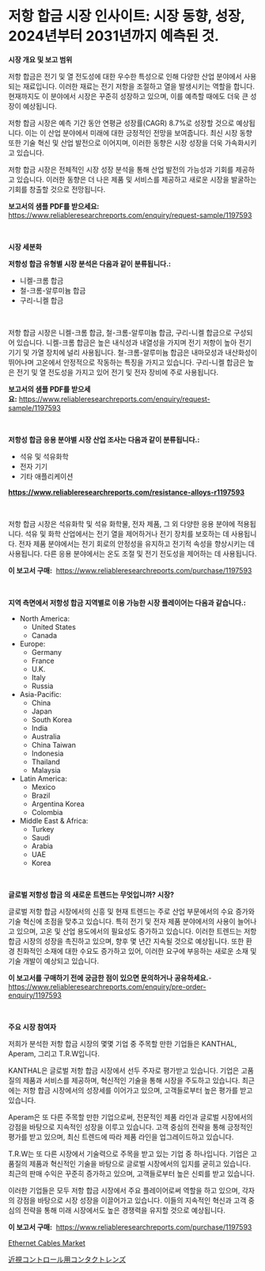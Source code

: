 <p><h1>저항 합금 시장 인사이트: 시장 동향, 성장, 2024년부터 2031년까지 예측된 것.</h1></p><p><strong>시장 개요 및 보고 범위</strong></p>
<p><p>저항 합금은 전기 및 열 전도성에 대한 우수한 특성으로 인해 다양한 산업 분야에서 사용되는 재료입니다. 이러한 재료는 전기 저항을 조절하고 열을 발생시키는 역할을 합니다. 현재까지도 이 분야에서 시장은 꾸준히 성장하고 있으며, 이를 예측할 때에도 더욱 큰 성장이 예상됩니다. </p><p>저항 합금 시장은 예측 기간 동안 연평균 성장률(CAGR) 8.7%로 성장할 것으로 예상됩니다. 이는 이 산업 분야에서 미래에 대한 긍정적인 전망을 보여줍니다. 최신 시장 동향 또한 기술 혁신 및 산업 발전으로 이어지며, 이러한 동향은 시장 성장을 더욱 가속화시키고 있습니다.</p><p>저항 합금 시장은 전체적인 시장 성장 분석을 통해 산업 발전의 가능성과 기회를 제공하고 있습니다. 이러한 동향은 더 나은 제품 및 서비스를 제공하고 새로운 시장을 발굴하는 기회를 창출할 것으로 전망됩니다.</p></p>
<p><strong>보고서의 샘플 PDF를 받으세요:</strong> <a href="https://www.reliableresearchreports.com/enquiry/request-sample/1197593">https://www.reliableresearchreports.com/enquiry/request-sample/1197593</a></p>
<p>&nbsp;</p>
<p><strong>시장 세분화</strong></p>
<p><strong>저항성 합금 유형별 시장 분석은 다음과 같이 분류됩니다.:</strong></p>
<p><ul><li>니켈-크롬 합금</li><li>철-크롬-알루미늄 합금</li><li>구리-니켈 합금</li></ul></p>
<p>&nbsp;</p>
<p><p>저항 합금 시장은 니켈-크롬 합금, 철-크롬-알루미늄 합금, 구리-니켈 합금으로 구성되어 있습니다. 니켈-크롬 합금은 높은 내식성과 내열성을 가지며 전기 저항이 높아 전기 기기 및 가열 장치에 널리 사용됩니다. 철-크롬-알루미늄 합금은 내마모성과 내산화성이 뛰어나며 고온에서 안정적으로 작동하는 특징을 가지고 있습니다. 구리-니켈 합금은 높은 전기 및 열 전도성을 가지고 있어 전기 및 전자 장비에 주로 사용됩니다.</p></p>
<p><strong>보고서의 샘플 PDF를 받으세요:</strong>&nbsp;<a href="https://www.reliableresearchreports.com/enquiry/request-sample/1197593">https://www.reliableresearchreports.com/enquiry/request-sample/1197593</a></p>
<p>&nbsp;</p>
<p><strong> 저항성 합금 응용 분야별 시장 산업 조사는 다음과 같이 분류됩니다.:</strong></p>
<p><ul><li>석유 및 석유화학</li><li>전자 기기</li><li>기타 애플리케이션</li></ul></p>
<p><strong><a href="https://www.reliableresearchreports.com/resistance-alloys-r1197593">https://www.reliableresearchreports.com/resistance-alloys-r1197593</a></strong></p>
<p>&nbsp;</p>
<p><p>저항 합금 시장은 석유화학 및 석유 화학물, 전자 제품, 그 외 다양한 응용 분야에 적용됩니다. 석유 및 화학 산업에서는 전기 열을 제어하거나 전기 장치를 보호하는 데 사용됩니다. 전자 제품 분야에서는 전기 회로의 안정성을 유지하고 전기적 속성을 향상시키는 데 사용됩니다. 다른 응용 분야에서는 온도 조절 및 전기 전도성을 제어하는 데 사용됩니다.</p></p>
<p><strong>이 보고서 구매:</strong>&nbsp; <a href="https://www.reliableresearchreports.com/purchase/1197593">https://www.reliableresearchreports.com/purchase/1197593</a></p>
<p>&nbsp;</p>
<p><strong>지역 측면에서 저항성 합금 지역별로 이용 가능한 시장 플레이어는 다음과 같습니다.:</strong></p>
<p><ul>
    <li>
        North America:
        <ul>
            <li>United States</li>
            <li>Canada</li>
        </ul>
    </li>
    <li>
        Europe:
        <ul>
            <li>Germany</li>
            <li>France</li>
            <li>U.K.</li>
            <li>Italy</li>
            <li>Russia</li>
        </ul>
    </li>
    <li>
        Asia-Pacific:
        <ul>
            <li>China</li>
            <li>Japan</li>
            <li>South Korea</li>
            <li>India</li>
            <li>Australia</li>
            <li>China Taiwan</li>
            <li>Indonesia</li>
            <li>Thailand</li>
            <li>Malaysia</li>
        </ul>
    </li>
    <li>
        Latin America:
        <ul>
            <li>Mexico</li>
            <li>Brazil</li>
            <li>Argentina Korea</li>
            <li>Colombia</li>
        </ul>
    </li>
    <li>
        Middle East & Africa:
        <ul>
            <li>Turkey</li>
            <li>Saudi</li>
            <li>Arabia</li>
            <li>UAE</li>
            <li>Korea</li>
        </ul>
    </li>
    </ul></p>
<p>&nbsp;</p>
<p><strong>글로벌 저항성 합금 의 새로운 트렌드는 무엇입니까? 시장?</strong></p>
<p><p>글로벌 저항 합금 시장에서의 신흥 및 현재 트렌드는 주로 산업 부문에서의 수요 증가와 기술 혁신에 초점을 맞추고 있습니다. 특히 전기 및 전자 제품 분야에서의 사용이 늘어나고 있으며, 고온 및 산업 용도에서의 필요성도 증가하고 있습니다. 이러한 트렌드는 저항 합금 시장의 성장을 촉진하고 있으며, 향후 몇 년간 지속될 것으로 예상됩니다. 또한 환경 친화적인 소재에 대한 수요도 증가하고 있어, 이러한 요구에 부응하는 새로운 소재 및 기술 개발이 예상되고 있습니다.</p></p>
<p><strong>이 보고서를 구매하기 전에 궁금한 점이 있으면 문의하거나 공유하세요.</strong>- <a href="https://www.reliableresearchreports.com/enquiry/pre-order-enquiry/1197593">https://www.reliableresearchreports.com/enquiry/pre-order-enquiry/1197593</a></p>
<p>&nbsp;</p>
<p><strong>주요 시장 참여자</strong></p>
<p><p>저희가 분석한 저항 합금 시장의 몇몇 기업 중 주목할 만한 기업들은 KANTHAL, Aperam, 그리고 T.R.W입니다. </p><p>KANTHAL은 글로벌 저항 합금 시장에서 선두 주자로 평가받고 있습니다. 기업은 고품질의 제품과 서비스를 제공하며, 혁신적인 기술을 통해 시장을 주도하고 있습니다. 최근에는 저항 합금 시장에서의 성장세를 이어가고 있으며, 고객들로부터 높은 평가를 받고 있습니다.</p><p>Aperam은 또 다른 주목할 만한 기업으로써, 전문적인 제품 라인과 글로벌 시장에서의 강점을 바탕으로 지속적인 성장을 이루고 있습니다. 고객 중심의 전략을 통해 긍정적인 평가를 받고 있으며, 최신 트렌드에 따라 제품 라인을 업그레이드하고 있습니다.</p><p>T.R.W는 또 다른 시장에서 기술력으로 주목을 받고 있는 기업 중 하나입니다. 기업은 고품질의 제품과 혁신적인 기술을 바탕으로 글로벌 시장에서의 입지를 굳히고 있습니다. 최근의 판매 수익은 꾸준히 증가하고 있으며, 고객들로부터 높은 신뢰를 받고 있습니다.</p><p>이러한 기업들은 모두 저항 합금 시장에서 주요 플레이어로써 역할을 하고 있으며, 각자의 강점을 바탕으로 시장 성장을 이끌어가고 있습니다. 이들의 지속적인 혁신과 고객 중심의 전략을 통해 미래 시장에서도 높은 경쟁력을 유지할 것으로 예상됩니다.</p></p>
<p><strong>이 보고서 구매:</strong>&nbsp;&nbsp;<a href="https://www.reliableresearchreports.com/purchase/1197593">https://www.reliableresearchreports.com/purchase/1197593</a></p>
<p><p><a href="https://sore-arch-6db.notion.site/Ethernet-Cables-Market-Trends-Forecast-and-Competitive-Analysis-to-2031-585e289305484d71904959395200cbb7">Ethernet Cables Market</a></p><p><a href="https://github.com/xemfu2379520/Market-Research-Report-List-1/blob/main/769798824763.md">近視コントロール用コンタクトレンズ</a></p></p>